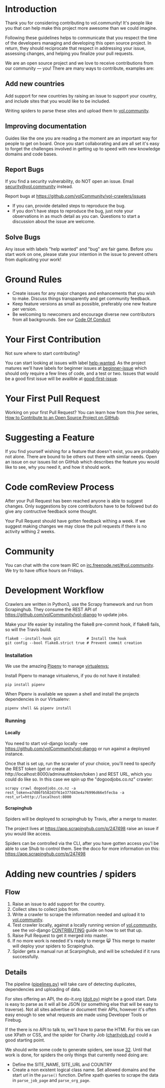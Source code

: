 # Introduction

Thank you for considering contributing to vol.community! It's people like you that can help make this project more awesome
than we could imagine.

Following these guidelines helps to communicate that you respect the time of the developers managing and developing this open source project.
In return, they should reciprocate that respect in addressing your issue, assessing changes, and helping you finalize your pull requests.

We are an open source project and we love to receive contributions from our community — you! There are many ways to contribute, examples are:

## Add new countries
Add support for new countries by raising an issue to support your country, and include sites that you would like to be included.

Writing spiders to parse these sites and upload them to [vol.community](vol.community).

## Improving documentation
Guides like the one you are reading a the moment are an important way for people to get on board. Once you start collaborating
and are all set it's easy to forget the challenges involved in getting up to speed with new knowledge domains and code bases. 

## Report Bugs
If you find a security vulnerability, do NOT open an issue. Email security@vol.community instead.

Report bugs at https://github.com/volCommunity/vol-crawlers/issues

* If you can, provide detailed steps to reproduce the bug.
* If you don't have steps to reproduce the bug, just note your observations in as much detail as you can.
Questions to start a discussion about the issue are welcome.

## Solve Bugs
Any issue with labels "help wanted" and "bug" are fair game. Before you start work on one, please state your intention in the issue
to prevent others from duplicating your work!

# Ground Rules
* Create issues for any major changes and enhancements that you wish to make. Discuss things transparently and get community feedback.
* Keep feature versions as small as possible, preferably one new feature per version.
* Be welcoming to newcomers and encourage diverse new contributors from all backgrounds. See our [Code Of Conduct](href=https://github.com/volCommunity/vol-crawlers/blob/master/CODE_OF_CONDUCT.md>CODE_OF_CONDUCT.md)

# Your First Contribution
Not sure where to start contributing?

You can start looking at issues with label [help-wanted](https://github.com/volCommunity/vol-crawlers/issues?utf8=%E2%9C%93&q=is%3Aissue%20is%3Aopen%20label%3A%22help%20wanted%22%20).
As the project matures we'll have labels for beginner issues at [beginner-issue](https://github.com/volCommunity/vol-crawlers/issues?utf8=%E2%9C%93&q=is%3Aissue%20is%3Aopen%20label%3A%22beginner%20friendly%22) 
 which should only require a few lines of code, and a test or two.
Issues that would be a good first issue will be availble at [good-first-issue](https://github.com/volCommunity/vol-crawlers/issues?q=is%3Aissue+is%3Aopen+label%3A%22good+first+issue%22).

# Your First Pull Request
Working on your first Pull Request? You can learn how from this *free* series, [How to Contribute to an Open Source Project on GitHub](https://egghead.io/series/how-to-contribute-to-an-open-source-project-on-github).

# Suggesting a Feature
If you find yourself wishing for a feature that doesn't exist, you are probably not alone. There are bound to be others out there with similar needs.
Open an issue on our issues list on GitHub which describes the feature you would like to see, why you need it, and how it should work.

# Code comReview Process
After your Pull Request has been reached anyone is able to suggest changes. Only suggestions by core contributors have to be
followed but do give any contructive feedback some thought.

Your Pull Request should have gotten feedback withing a week. If we suggest making changes we may close the pull requests if there is no activity withing 2 weeks.

# Community
You can chat with the core team IRC on [irc.freenode.net/#vol.community](https://kiwiirc.com/client/irc.freenode.net/#vol.community). We try to have office hours on Fridays.

# Development Workflow
Crawlers are written in Python3, use the Scrapy framework and run from Scrapinghub. They consume the REST API of https://github.com/volCommunity/vol-django
to update jobs.

Make your life easier by installing the flake8 pre-commit hook, if flake8 fails, so will the Travis build.

```shell
flake8 --install-hook git            # Install the hook
git config --bool flake8.strict true # Prevent commit creation
```

### Installation
We use the amazing <a href=https://github.com/kennethreitz/pipenv>Pipenv</a> to manage <a href=http://docs.python-guide.org/en/latest/dev/virtualenvs/>virtualenvs:</a>

Install Pipenv to manage virtualenvs, if you do not have it installed:
```
pip install pipenv
```

When Pipenv is available we spawn a shell and install the projects dependencies in our Virtualenv:
```shell
pipenv shell && pipenv install
```

### Running
#### Locally
You need to start vol-django locally -see https://github.com/volCommunity/vol-django or run against a deployed instance.

Once that is set up, run the scrawler of your choice, you'll need to specify the REST token (get or create at http://localhost:8000/adminauthtoken/token ) and REST URL, which you could
do like so. In this case we spin up the "dogoodjobs.co.nz" crawler:

```shell
scrapy crawl dogoodjobs.co.nz -a rest_token=a7d86fb582d3f61e377d43e4a76996d66e5fecba -a rest_url=http://localhost:8000
```

#### Scrapinghub
Spiders will be deployed to scrapinghub by Travis, after a merge to master.

The project lives at https://app.scrapinghub.com/p/247498 raise an issue if you would like access.

Spiders can be controlled via the CLI, after you have gotten access you'l be able to use Shub to control them. See
the doco for more information on this: https://app.scrapinghub.com/p/247498

# Adding new countries / spiders
## Flow
1. Raise an issue to add support for the country.
2. Collect sites to collect jobs from.
3. Write a crawler to scrape the information needed and upload it to [vol.community](vol.community).
4. Test crawler locally, against a locally running version of [vol.community](vol.community), see the vol-django [CONTRIBUTING](https://github.com/volCommunity/vol-django/blob/master/CONTRIBUTING.md) guide on how to set that up.
5. Raise Pull Request to get it merged into master.
6. If no more work is needed it's ready to merge :smiley_cat: This merge to master will deploy your spiders to Scrapinghub.
7. Spider gets a manual run at Scarpinghub, and will be scheduled if it runs successfully.

## Details
The pipeline ([pipelines.py](https://github.com/volCommunity/vol-crawlers/blob/master/vol/pipelines.py)) will take 
care of detecting duplicates, dependencies and uploading of data.

For sites offering an API, the do-it.org ([doit.py](https://github.com/volCommunity/vol-crawlers/blob/master/vol/spiders/doit.py))
might be a good start. Data is easy to parse as it will all be JSON (or something else that will be easy to traverse). Not all sites advertise or document
their APIs, however it's often easy enough to see what requests are made using Developer Tools or Firebug.

If the there is no API to talk to, we'll have to parse the HTMl. For this we can use XPath or CSS, and the spider for Charity Job ([charityjob.py](https://github.com/volCommunity/vol-crawlers/blob/master/vol/spiders/charityjob.py]))
could a good starting point.

We should write some code to generate spiders, see issue [32](https://github.com/volCommunity/vol-crawlers/issues/32).
Until that work is done, for spiders the only things that currently need doing are:
* Define the SITE_NAME, SITE_URL and COUNTRY
* Create a non existent logical class name. Set allowed domains and the start url in the `parse()` function. Define
xpath queries to scrape the data in `parse_job_page` and `parse_org_page`. 